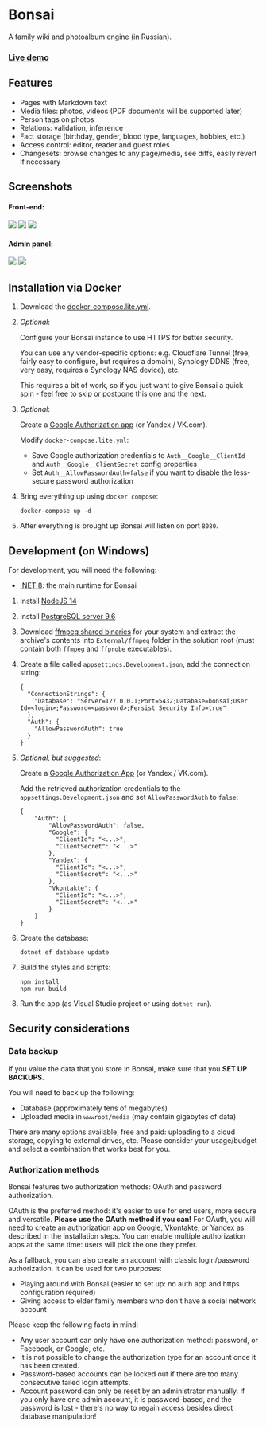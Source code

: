 # Bonsai

A family wiki and photoalbum engine (in Russian).

### [Live demo](https://bonsai.kirillorlov.pro)

## Features

* Pages with Markdown text
* Media files: photos, videos (PDF documents will be supported later)
* Person tags on photos
* Relations: validation, inferrence
* Fact storage (birthday, gender, blood type, languages, hobbies, etc.)
* Access control: editor, reader and guest roles
* Changesets: browse changes to any page/media, see diffs, easily revert if necessary

## Screenshots

#### Front-end:

<a href="https://user-images.githubusercontent.com/604496/46574247-037d4f00-c9a9-11e8-8585-0d574dda2600.png"><img src="https://user-images.githubusercontent.com/604496/46574252-1859e280-c9a9-11e8-821f-daeaaac7de3f.png" /></a>
<a href="https://user-images.githubusercontent.com/604496/46574259-2c054900-c9a9-11e8-8ecc-ca542053f665.png"><img src="https://user-images.githubusercontent.com/604496/46574288-9a4a0b80-c9a9-11e8-8373-2a7d3e00289c.png" /></a>
<a href="https://user-images.githubusercontent.com/604496/46574262-31629380-c9a9-11e8-9ea6-18fbe63f239f.png"><img src="https://user-images.githubusercontent.com/604496/46574291-9f0ebf80-c9a9-11e8-8656-8a54dd2f2be7.png" /></a>

#### Admin panel:

<a href="https://user-images.githubusercontent.com/604496/46574266-3f181900-c9a9-11e8-828d-9d9a5db25acb.png"><img src="https://user-images.githubusercontent.com/604496/46574292-a209b000-c9a9-11e8-8193-cd99fc1f5f91.png" /></a>
<a href="https://user-images.githubusercontent.com/604496/46574268-43443680-c9a9-11e8-974f-f8a60fbeaa74.png"><img src="https://user-images.githubusercontent.com/604496/46574297-a504a080-c9a9-11e8-8612-d3e5cd1592a4.png" /></a>

## Installation via Docker
1. Download the [docker-compose.lite.yml](docker-compose.lite.yml).

2. _Optional_: 

    Configure your Bonsai instance to use HTTPS for better security.

    You can use any vendor-specific options: e.g. Cloudflare Tunnel (free, fairly easy to configure, but requires a domain), Synology DDNS (free, very easy, requires a Synology NAS device), etc.

    This requires a bit of work, so if you just want to give Bonsai a quick spin - feel free to skip or postpone this one and the next.

3. _Optional_:

    Create a [Google Authorization app](https://docs.microsoft.com/en-us/aspnet/core/security/authentication/social/google-logins?view=aspnetcore-6.0) (or Yandex / VK.com).

    Modify `docker-compose.lite.yml`:

    * Save Google authorization credentials to `Auth__Google__ClientId` and `Auth__Google__ClientSecret` config properties
    * Set `Auth__AllowPasswordAuth=false` if you want to disable the less-secure password authorization

    

4. Bring everything up using `docker compose`:
   ```
   docker-compose up -d
   ```
5. After everything is brought up Bonsai will listen on port `8080`.

## Development (on Windows)

For development, you will need the following:

* [.NET 8](https://dotnet.microsoft.com/en-us/download/dotnet/8.0): the main runtime for Bonsai

1. Install [NodeJS 14](https://nodejs.org/en/)
2. Install [PostgreSQL server 9.6](https://www.openscg.com/bigsql/postgresql/installers.jsp/)
3. Download [ffmpeg shared binaries](https://ffmpeg.zeranoe.com/builds/) for your system and extract the archive's contents into `External/ffmpeg` folder in the solution root (must contain both `ffmpeg` and `ffprobe` executables).
4. Create a file called `appsettings.Development.json`, add the connection string:

    ```
    {
      "ConnectionStrings": {
        "Database": "Server=127.0.0.1;Port=5432;Database=bonsai;User Id=<login>;Password=<password>;Persist Security Info=true"
      },
      "Auth": {
        "AllowPasswordAuth": true
      } 
    }
    ```

5. _Optional, but suggested_:

    Create a [Google Authorization App](https://docs.microsoft.com/en-us/aspnet/core/security/authentication/social/google-logins?view=aspnetcore-6.0) (or Yandex / VK.com).

    Add the retrieved authorization credentials to the `appsettings.Development.json` and set `AllowPasswordAuth` to `false`:

    ```
    {
        "Auth": {
            "AllowPasswordAuth": false,
            "Google": {
              "ClientId": "<...>",
              "ClientSecret": "<...>" 
            },
            "Yandex": {
              "ClientId": "<...>",
              "ClientSecret": "<...>" 
            },
            "Vkontakte": {
              "ClientId": "<...>",
              "ClientSecret": "<...>" 
            }
        }
    }
    ```
    
6. Create the database:

    ```
    dotnet ef database update
    ```
7. Build the styles and scripts:

    ```
    npm install
    npm run build
    ```
8. Run the app (as Visual Studio project or using `dotnet run`).

## Security considerations

### Data backup

If you value the data that you store in Bonsai, make sure that you **SET UP BACKUPS**.

You will need to back up the following:

* Database (approximately tens of megabytes)
* Uploaded media in `wwwroot/media` (may contain gigabytes of data)

There are many options available, free and paid: uploading to a cloud storage, copying to external drives, etc. Please consider your usage/budget and select a combination that works best for you.

### Authorization methods

Bonsai features two authorization methods: OAuth and password authorization.

OAuth is the preferred method: it's easier to use for end users, more secure and versatile. **Please use the OAuth method if you can!**
For OAuth, you will need to create an authorization app on [Google](https://docs.microsoft.com/en-us/aspnet/core/security/authentication/social/google-logins?view=aspnetcore-6.0), [Vkontakte](https://vk.com/editapp?act=create), or [Yandex](https://oauth.yandex.ru/client/new) as described in the installation steps.
You can enable multiple authorization apps at the same time: users will pick the one they prefer.

As a fallback, you can also create an account with classic login/password authorization. It can be used for two purposes:

* Playing around with Bonsai (easier to set up: no auth app and https configuration required)
* Giving access to elder family members who don't have a social network account

Please keep the following facts in mind:

* Any user account can only have one authorization method: password, or Facebook, or Google, etc.
* It is not possible to change the authorization type for an account once it has been created.
* Password-based accounts can be locked out if there are too many consecutive failed login attempts.
* Account password can only be reset by an administrator manually. If you only have one admin account, it is password-based, and the password is lost - there's no way to regain access besides direct database manipulation!